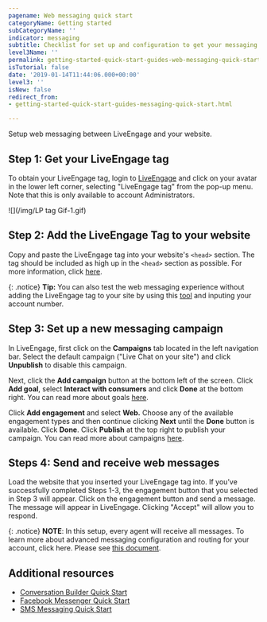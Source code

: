 ```yaml
---
pagename: Web messaging quick start
categoryName: Getting started
subCategoryName: ''
indicator: messaging
subtitle: Checklist for set up and configuration to get your messaging program running
level3Name: ''
permalink: getting-started-quick-start-guides-web-messaging-quick-start.html
isTutorial: false
date: '2019-01-14T11:44:06.000+00:00'
level3: ''
isNew: false
redirect_from:
- getting-started-quick-start-guides-messaging-quick-start.html

---
```

Setup web messaging between LiveEngage and your website.

## Step 1: Get your LiveEngage tag

To obtain your LiveEngage tag, login to [LiveEngage](https://authentication.liveperson.net/) and click on your avatar in the lower left corner, selecting "LiveEngage tag" from the pop-up menu. Note that this is only available to account Administrators.

![](/img/LP tag Gif-1.gif)

## Step 2: Add the LiveEngage Tag to your website

Copy and paste the LiveEngage tag into your website's `<head>` section. The tag should be included as high up in the `<head>` section as possible. For more information, click [here](https://knowledge.liveperson.com/getting-started-add-the-liveperson-tag-to-your-website.html).

{: .notice}
**Tip:** You can also test the web messaging experience without adding the LiveEngage tag to your site by using this [tool](https://developers.liveperson.io/web-messaging/) and inputing your account number.

## Step 3: Set up a new messaging campaign

In LiveEngage, first click on the **Campaigns** tab located in the left navigation bar. Select the default campaign ("Live Chat on your site") and click **Unpublish** to disable this campaign. 

Next, click the **Add campaign** button at the bottom left of the screen. Click **Add goal**, select **Interact with consumers** and click **Done** at the bottom right. You can read more about goals [here](https://knowledge.liveperson.com/contact-center-management-campaigns-campaign-goals.html). 

Click **Add engagement** and select **Web.** Choose any of the available engagement types and then continue clicking **Next** until the **Done** button is available. Click **Done**. Click **Publish** at the top right to publish your campaign. You can read more about campaigns [here](https://knowledge.liveperson.com/contact-center-management-campaigns-campaigns-overview.html).

## Steps 4: Send and receive web messages

Load the website that you inserted your LiveEngage tag into. If you’ve successfully completed Steps 1-3, the engagement button that you selected in Step 3 will appear. Click on the engagement button and send a message. The message will appear in LiveEngage. Clicking "Accept" will allow you to respond.

{: .notice}
**NOTE**: In this setup, every agent will receive all messages. To learn more about advanced messaging configuration and routing for your account, click here. Please see [this document](https://knowledge.liveperson.com/getting-started-getting-started-with-messaging.html).

## Additional resources

* [Conversation Builder Quick Start](https://knowledge.liveperson.com/getting-started-quick-start-guides-bots-quick-start.html)
* [Facebook Messenger Quick Start](https://knowledge.liveperson.com/getting-started-quick-start-guides-facebook-messenger-quick-start.html)
* [SMS Messaging Quick Start](https://knowledge.liveperson.com/getting-started-quick-start-guides-twilio-sms-quick-start.html)
